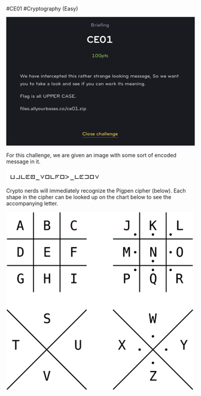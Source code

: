 #CE01
#Cryptography (Easy)

![Brief](CE01_1.png)

For this challenge, we are given an image with some sort of encoded message in it. 

![Cipher](CE01.png)

Crypto nerds will immediately recognize the Pigpen cipher (below). Each shape in the cipher can be looked up on the chart below to see the accompanying letter.

![Pigpen Cipher](crypto.png)
